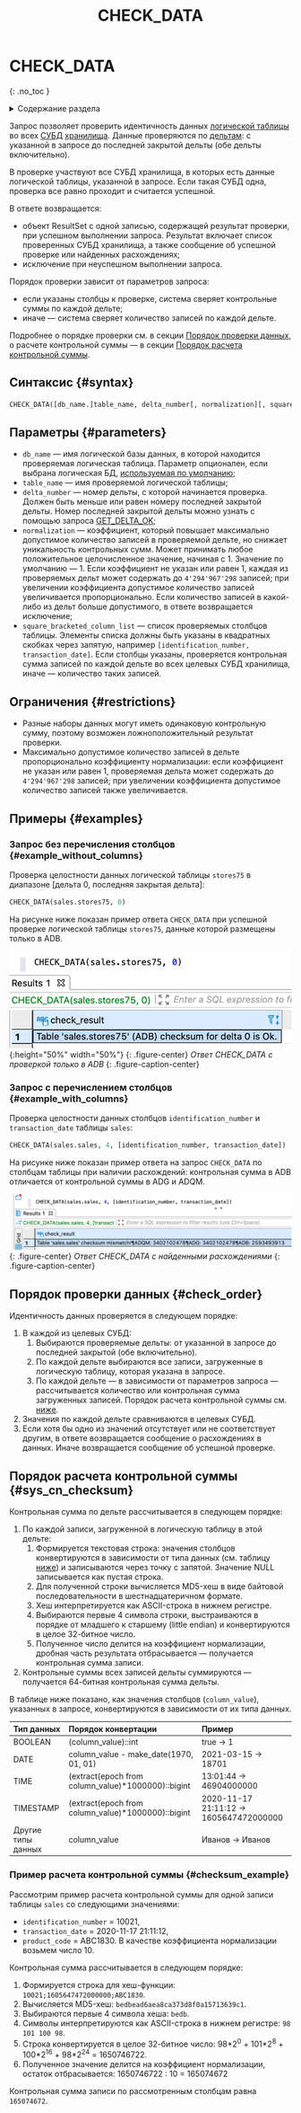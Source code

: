 ﻿---
layout: default
title: CHECK_DATA
nav_order: 3
parent: Запросы SQL+
grand_parent: Справочная информация
has_children: false
has_toc: false
---

# CHECK_DATA
{: .no_toc }

<details markdown="block">
  <summary>
    Содержание раздела
  </summary>
  {: .text-delta }
1. TOC
{:toc}
</details>

Запрос позволяет проверить идентичность данных [логической таблицы](../../../overview/main_concepts/logical_table/logical_table.md)
во всех [СУБД](../../../introduction/supported_DBMS/supported_DBMS.md)
[хранилища](../../../overview/main_concepts/data_storage/data_storage.md). Данные проверяются по 
[дельтам](../../../overview/main_concepts/delta/delta.md):
с указанной в запросе до последней закрытой дельты (обе дельты включительно). 

В проверке участвуют все СУБД хранилища, в которых есть данные логической таблицы, указанной в запросе.
Если такая СУБД одна, проверка все равно проходит и считается успешной.

В ответе возвращается:
*   объект ResultSet с одной записью, содержащей результат проверки, при успешном выполнении запроса. Результат 
    включает список проверенных СУБД хранилища, а также сообщение об успешной проверке или найденных расхождениях;
*   исключение при неуспешном выполнении запроса.

Порядок проверки зависит от параметров запроса:
* если указаны столбцы к проверке, система сверяет контрольные суммы по каждой дельте;
* иначе — система сверяет количество записей по каждой дельте.

Подробнее о порядке проверки см. в секции [Порядок проверки данных](#check_order), 
о расчете контрольной суммы — в секции [Порядок расчета контрольной суммы](#sys_cn_checksum).

## Синтаксис {#syntax}

```sql
CHECK_DATA([db_name.]table_name, delta_number[, normalization][, square-bracketed_column_list])
```

## Параметры {#parameters}

*   `db_name` — имя логической базы данных, в которой находится проверяемая логическая таблица. Параметр 
    опционален, если выбрана логическая БД, [используемая по умолчанию](../../../working_with_system/other_features/default_db_set-up/default_db_set-up.md);
*   `table_name` — имя проверяемой логической таблицы;
*   `delta_number` — номер дельты, с которой начинается проверка. Должен быть меньше или равен номеру 
    последней закрытой дельты. Номер последней закрытой дельты можно узнать с помощью запроса 
    [GET_DELTA_OK](../../../reference/sql_plus_requests/GET_DELTA_OK/GET_DELTA_OK.md);
*   `normalization` — коэффициент, который повышает максимально допустимое количество записей в проверяемой дельте,
    но снижает уникальность контрольных сумм. Может принимать любое положительное целочисленное значение, начиная с 1.
    Значение по умолчанию — 1. Если коэффициент не указан или равен 1, каждая из проверяемых дельт может
    содержать до `4'294'967'298` записей; при увеличении коэффициента допустимое количество записей
    увеличивается пропорционально. Если количество записей в какой-либо из дельт больше допустимого, в ответе
    возвращается исключение;
*   `square_bracketed_column_list` — список проверяемых столбцов таблицы. Элементы списка должны быть 
    указаны в квадратных скобках через запятую, например `[identification_number, transaction_date]`. 
    Если столбцы указаны, проверяется контрольная сумма записей по каждой дельте во всех целевых 
    СУБД хранилища, иначе — количество таких записей.
    
## Ограничения {#restrictions}

*   Разные наборы данных могут иметь одинаковую контрольную сумму, поэтому возможен ложноположительный результат проверки.
*   Максимально допустимое количество записей в дельте пропорционально коэффициенту нормализации: 
    если коэффициент не указан или равен 1, проверяемая дельта может содержать до `4'294'967'298` записей; при увеличении 
    коэффициента допустимое количество записей также увеличивается.

## Примеры {#examples}

### Запрос без перечисления столбцов {#example_without_columns}

Проверка целостности данных логической таблицы `stores75` в диапазоне \[дельта 0, последняя закрытая дельта\]:
```sql
CHECK_DATA(sales.stores75, 0)
```

На рисунке ниже показан пример ответа `CHECK_DATA` при успешной проверке логической таблицы `stores75`, 
данные которой размещены только в ADB.

<a id="img_check_for_one_db"></a>
![](check_data_without_inconsistency.png){:height="50%" width="50%"}
{: .figure-center}
*Ответ CHECK_DATA с проверкой только в ADB*
{: .figure-caption-center}

### Запрос с перечислением столбцов {#example_with_columns}

Проверка целостности данных столбцов `identification_number` и `transaction_date` таблицы `sales`:
```sql
CHECK_DATA(sales.sales, 4, [identification_number, transaction_date])
```

На рисунке ниже показан пример ответа на запрос `CHECK_DATA` по столбцам таблицы при наличии расхождений: 
контрольная сумма в ADB отличается от контрольной суммы в ADG и ADQM.

![](check_data_with_inconsistency.png)
{: .figure-center}
*Ответ CHECK_DATA с найденными расхождениями*
{: .figure-caption-center}

## Порядок проверки данных {#check_order}

Идентичность данных проверяется в следующем порядке:
1. В каждой из целевых СУБД:
    1. Выбираются проверяемые дельты: от указанной в запросе до последней закрытой (обе включительно).
    2. По каждой дельте выбираются все записи, загруженные в логическую таблицу, которая указана
       в запросе.
    3. По каждой дельте — в зависимости от параметров запроса — рассчитывается количество или 
       контрольная сумма загруженных записей. Порядок расчета контрольной суммы см. [ниже](#sys_cn_checksum).
2. Значения по каждой дельте сравниваются в целевых СУБД.
3. Если хотя бы одно из значений отсутствует или не соответствует другим, в ответе возвращается сообщение о 
   расхождениях в данных. Иначе возвращается сообщение об успешной проверке.
   
## Порядок расчета контрольной суммы {#sys_cn_checksum}

Контрольная сумма по дельте рассчитывается в следующем порядке:
1. По каждой записи, загруженной в логическую таблицу в этой дельте:
   1. Формируется текстовая строка: 
   значения столбцов конвертируются в зависимости от типа данных (см. таблицу [ниже](#tab_date_type_conversion)) 
   и записываются через точку с запятой. Значение NULL записывается как пустая строка.
   2. Для полученной строки вычисляется MD5-хеш в виде байтовой последовательности в шестнадцатеричном формате.
   3. Хеш интерпретируется как ASCII-строка в нижнем регистре.
   4. Выбираются первые 4 символа строки, выстраиваются в порядке от младшего к старшему 
   (little endian) и конвертируются в целое 32-битное число.
   5. Полученное число делится на коэффициент нормализации, дробная часть результата отбрасывается — 
   получается контрольная сумма записи.
2. Контрольные суммы всех записей дельты суммируются — получается 64-битная контрольная сумма дельты.

В таблице ниже показано, как значения столбцов (`column_value`), указанных в запросе, конвертируются 
в зависимости от их типа данных.
<a id="tab_date_type_conversion"></a>

| Тип данных | Порядок конвертации | Пример
|:-|:-|:-
| BOOLEAN | (column_value)::int | true -> 1
| DATE | column_value - make_date(1970, 01, 01) | 2021-03-15 -> 18701
| TIME | (extract(epoch from column_value)*1000000)::bigint | 13:01:44 -> 46904000000
| TIMESTAMP | (extract(epoch from column_value)*1000000)::bigint  | 2020-11-17 21:11:12 -> 1605647472000000
| Другие типы данных | column_value | Иванов -> Иванов

### Пример расчета контрольной суммы {#checksum_example}

Рассмотрим пример расчета контрольной суммы для одной записи таблицы `sales` со следующими значениями:
* `identification_number` = 10021, 
* `transaction_date` = 2020-11-17 21:11:12, 
* `product_code` = ABC1830.
В качестве коэффициента нормализации возьмем число 10.

Контрольная сумма рассчитывается в следующем порядке:
1. Формируется строка для хеш-функции: `10021;1605647472000000;ABC1830`.
2. Вычисляется MD5-хеш: `bedbead6aea8ca373d8f0a15713639c1`.
3. Выбираются первые 4 символа хеша: `bedb`.
4. Символы интерпретируются как ASCII-строка в нижнем регистре: `98 101 100 98`.
5. Строка конвертируется в целое 32-битное число: 98\*2<sup>0</sup> + 101\*2<sup>8</sup> + 100\*2<sup>16</sup> + 
   98\*2<sup>24</sup> = 1650746722.
6. Полученное значение делится на коэффициент нормализации, остаток отбрасывается: 1650746722 : 10 = 165074672

Контрольная сумма записи по рассмотренным столбцам равна `165074672`.